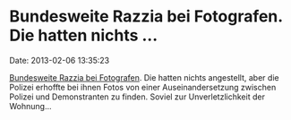 Bundesweite Razzia bei Fotografen. Die hatten nichts \...
=========================================================

Date: 2013-02-06 13:35:23

[Bundesweite Razzia bei
Fotografen](http://www.tagesspiegel.de/berlin/polizei-justiz/scheiss-seo-immer/7742288.html).
Die hatten nichts angestellt, aber die Polizei erhoffte bei ihnen Fotos
von einer Auseinandersetzung zwischen Polizei und Demonstranten zu
finden. Soviel zur Unverletzlichkeit der Wohnung\...
